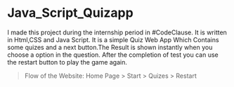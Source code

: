 # Java_Script_Quizapp
I made this project during the internship period in #CodeClause. It is written in Html,CSS and Java Script. It is a simple Quiz Web App Which Contains some quizes and a next button.The Result is shown instantly when you choose a option in the question. After the completion of test you can use the restart button to play the game again.
> Flow of the Website: Home Page > Start  > Quizes > Restart
